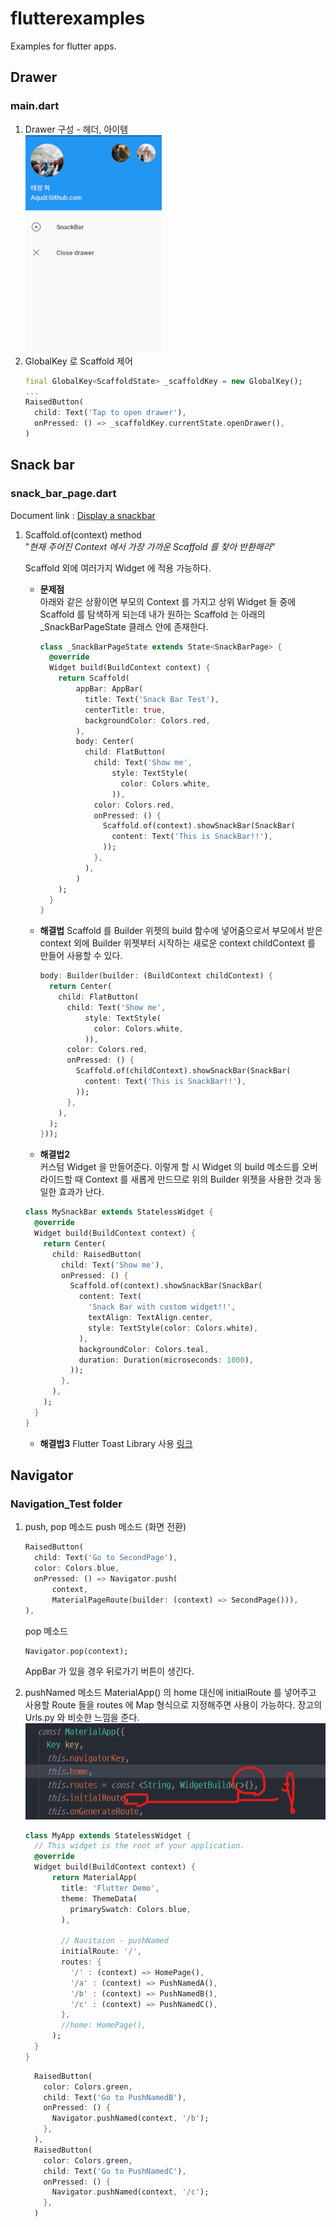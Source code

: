 # flutterexamples

Examples for flutter apps.

## Drawer
### main.dart

1. Drawer 구성 - 헤더, 아이템  
    ![drawer](assets/md/drawer.png)
2. GlobalKey 로 Scaffold 제어
    ```dart
    final GlobalKey<ScaffoldState> _scaffoldKey = new GlobalKey();
    ...
    RaisedButton(
      child: Text('Tap to open drawer'),
      onPressed: () => _scaffoldKey.currentState.openDrawer(),
    ) 
    ```

## Snack bar
### snack_bar_page.dart
Document link : [Display a snackbar](https://flutter.dev/docs/cookbook/design/snackbars)

1.  Scaffold.of(context) method  
    "*현재 주어진 Context 에서 가장 가까운 Scaffold 를 찾아 반환해라*"

    Scaffold 외에 여러가지 Widget 에 적용 가능하다.

    + **문제점**  
      아래와 같은
      상황이면 부모의 Context 를 가지고 상위 Widget 들 중에 Scaffold 를 탐색하게 되는데 내가 원하는 Scaffold 는 아래의 _SnackBarPageState 클래스 안에 존재한다.
      ```dart
      class _SnackBarPageState extends State<SnackBarPage> {
        @override
        Widget build(BuildContext context) {
          return Scaffold(
              appBar: AppBar(
                title: Text('Snack Bar Test'),
                centerTitle: true,
                backgroundColor: Colors.red,
              ),
              body: Center(
                child: FlatButton(
                  child: Text('Show me',
                      style: TextStyle(
                        color: Colors.white,
                      )),
                  color: Colors.red,
                  onPressed: () {
                    Scaffold.of(context).showSnackBar(SnackBar(
                      content: Text('This is SnackBar!!'),
                    ));
                  },
                ),
              )
          );
        }
      }
      ```
    + **해결법**
      Scaffold 를 Builder 위젯의 build 함수에 넣어줌으로서 부모에서 받은 context 외에 Builder 
      위젯부터 시작하는 새로운 context childContext 를 만들어 사용할 수 있다.

      ```dart
      body: Builder(builder: (BuildContext childContext) {
        return Center(
          child: FlatButton(
            child: Text('Show me',
                style: TextStyle(
                  color: Colors.white,
                )),
            color: Colors.red,
            onPressed: () {
              Scaffold.of(childContext).showSnackBar(SnackBar(
                content: Text('This is SnackBar!!'),
              ));
            },
          ),
        );
      }));
      ```
    + **해결법2**  
    커스텀 Widget 을 만들어준다. 
    이렇게 할 시 Widget 의 build 메소드를 오버라이드할 때 Context 를 새롭게 
    만드므로 위의 Builder 위젯을 사용한 것과 동일한 효과가 난다.
    ```dart
    class MySnackBar extends StatelessWidget {
      @override
      Widget build(BuildContext context) {
        return Center(
          child: RaisedButton(
            child: Text('Show me'),
            onPressed: () {
              Scaffold.of(context).showSnackBar(SnackBar(
                content: Text(
                  'Snack Bar with custom widget!!',
                  textAlign: TextAlign.center,
                  style: TextStyle(color: Colors.white),
                ),
                backgroundColor: Colors.teal,
                duration: Duration(microseconds: 1000),
              ));
            },
          ),
        );
      }
    }
    ```
    + **해결법3**
    Flutter Toast Library 사용 [링크](https://pub.dev/packages/fluttertoast)

## Navigator
### Navigation_Test folder
1. push, pop 메소드
    push 메소드 (화면 전환)
    ```dart
    RaisedButton(
      child: Text('Go to SecondPage'),
      color: Colors.blue,
      onPressed: () => Navigator.push(
          context,
          MaterialPageRoute(builder: (context) => SecondPage())),
    ),
    ```
    pop 메소드
    ```dart
    Navigator.pop(context);
    ```  
    AppBar 가 있을 경우 뒤로가기 버튼이 생긴다.

2. pushNamed 메소드
    MaterialApp() 의 home 대신에 initialRoute 를 넣어주고
    사용할 Route 들을 routes 에 Map 형식으로 지정해주면 사용이 가능하다.
    장고의 Urls.py 와 비슷한 느낌을 준다.
    ![image_1](assets/md/image_1.png)

    ```dart
    class MyApp extends StatelessWidget {
      // This widget is the root of your application.
      @override
      Widget build(BuildContext context) {
          return MaterialApp(
            title: 'Flutter Demo',
            theme: ThemeData(
              primarySwatch: Colors.blue,
            ),
          
            // Navitaion - pushNamed
            initialRoute: '/',
            routes: {
              '/' : (context) => HomePage(),
              '/a' : (context) => PushNamedA(),
              '/b' : (context) => PushNamedB(),
              '/c' : (context) => PushNamedC(),
            },
            //home: HomePage(),
          );
      }
    }
    ```
    ```dart
      RaisedButton(
        color: Colors.green,
        child: Text('Go to PushNamedB'),
        onPressed: () {
          Navigator.pushNamed(context, '/b');
        },
      ),
      RaisedButton(
        color: Colors.green,
        child: Text('Go to PushNamedC'),
        onPressed: () {
          Navigator.pushNamed(context, '/c');
        },
      )
    ```

